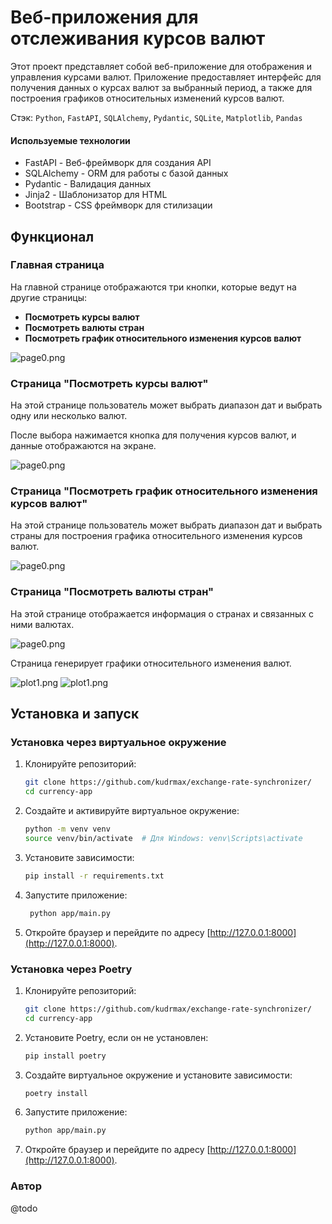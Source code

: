 # Веб-приложения для отслеживания курсов валют

Этот проект представляет собой веб-приложение для отображения и управления курсами валют. Приложение предоставляет
интерфейс для получения данных о курсах валют за выбранный период, а также для построения графиков относительных
изменений курсов валют.

Стэк: `Python`, `FastAPI`, `SQLAlchemy`, `Pydantic`, `SQLite`, `Matplotlib`, `Pandas`

#### Используемые технологии

- FastAPI - Веб-фреймворк для создания API
- SQLAlchemy - ORM для работы с базой данных
- Pydantic - Валидация данных
- Jinja2 - Шаблонизатор для HTML
- Bootstrap - CSS фреймворк для стилизации

## Функционал

### Главная страница

На главной странице отображаются три кнопки, которые ведут на другие страницы:

- **Посмотреть курсы валют**
- **Посмотреть валюты стран**
- **Посмотреть график относительного изменения курсов валют**

![page0.png](docs/page0.png)

### Страница "Посмотреть курсы валют"

На этой странице пользователь может выбрать диапазон дат и выбрать одну или несколько валют.

После выбора нажимается кнопка для получения курсов валют, и данные отображаются на экране.

![page0.png](docs/page1.png)

### Страница "Посмотреть график относительного изменения курсов валют"

На этой странице пользователь может выбрать диапазон дат и выбрать страны для построения графика относительного
изменения курсов валют.

![page0.png](docs/page2.png)

### Страница "Посмотреть валюты стран"

На этой странице отображается информация о странах и связанных с ними валютах.

![page0.png](docs/page3.png)

Страница генерирует графики относительного изменения валют.

![plot1.png](docs/plot1.png) 
![plot1.png](docs/plot2.png)


[//]: # (## Устройство проекта)

[//]: # ()
[//]: # (### UML)

[//]: # ()
[//]: # (`UML`)

[//]: # ()
[//]: # (### 4 базы данных)

[//]: # ()
[//]: # (![ER.png]&#40;docs/ER.png&#41;)

[//]: # ()
[//]: # (### Структура проекта)

[//]: # ()
[//]: # (```plaintext)

[//]: # (currency-app/)

[//]: # (│)

[//]: # (├── api.py                     # Определение API маршрутов)

[//]: # (├── controllers/)

[//]: # (│   ├── base_controller.py     # Базовый контроллер CRUD операций)

[//]: # (│   ├── country_controller.py  # Контроллер для стран и валют)

[//]: # (│   └── currency_controller.py # Контроллер для курсов валют)

[//]: # (├── database.py                # Настройка базы данных)

[//]: # (├── init_db.py                 # Скрипт для инициализации базы данных)

[//]: # (├── main.py                    # Главный файл для запуска приложения)

[//]: # (├── models.py                  # Определение моделей базы данных)

[//]: # (├── parser.py                  # Парсеры для получения данных о курсах валют и валютах стран)

[//]: # (├── schemas.py                 # Определение Pydantic схем)

[//]: # (├── static/)

[//]: # (│   └── style.css              # Статические файлы &#40;CSS&#41;)

[//]: # (├── templates/)

[//]: # (│   ├── base.html              # Базовый HTML шаблон)

[//]: # (│   ├── currency_rates.html    # Шаблон страницы курсов валют)

[//]: # (│   ├── country_currencies.html # Шаблон страницы валют стран)

[//]: # (│   └── relative_rates.html    # Шаблон страницы относительных курсов)

[//]: # (├── requirements.txt           # Список зависимостей)

[//]: # (└── README.md                  # Документация проекта)

[//]: # (```)

## Установка и запуск

### Установка через виртуальное окружение

1. Клонируйте репозиторий:
   ```bash
   git clone https://github.com/kudrmax/exchange-rate-synchronizer/
   cd currency-app
   ```

2. Создайте и активируйте виртуальное окружение:
   ```bash
   python -m venv venv
   source venv/bin/activate  # Для Windows: venv\Scripts\activate
   ```

3. Установите зависимости:
   ```bash
   pip install -r requirements.txt
   ```

5. Запустите приложение:
   ```bash
    python app/main.py
   ```

6. Откройте браузер и перейдите по адресу [http://127.0.0.1:8000](http://127.0.0.1:8000).

### Установка через Poetry

1. Клонируйте репозиторий:
   ```bash
   git clone https://github.com/kudrmax/exchange-rate-synchronizer/
   cd currency-app
   ```

2. Установите Poetry, если он не установлен:
   ```bash
   pip install poetry
   ```

3. Создайте виртуальное окружение и установите зависимости:
   ```bash
   poetry install
   ```

[//]: # (4. Активируйте виртуальное окружение:)

[//]: # (   ```bash)

[//]: # (   poetry shell)

[//]: # (   ```)

6. Запустите приложение:
   ```bash
   python app/main.py
   ```

7. Откройте браузер и перейдите по адресу [http://127.0.0.1:8000](http://127.0.0.1:8000).

### Автор

@todo
